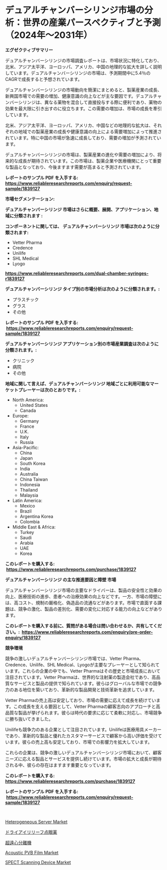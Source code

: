 <p><h1>デュアルチャンバーシリンジ市場の分析：世界の産業パースペクティブと予測（2024年〜2031年）</h1></p><p><strong>エグゼクティブサマリー</strong></p>
<p><p>デュアルチャンバーシリンジの市場調査レポートは、市場状況に特化しており、北米、アジア太平洋、ヨーロッパ、アメリカ、中国の地理的な拡大を詳しく説明しています。デュアルチャンバーシリンジの市場は、予測期間中に5.4％のCAGRで成長すると予想されています。</p><p>デュアルチャンバーシリンジの市場動向を簡潔にまとめると、製薬産業の成長、新興国市場での需要の増加、健康意識の向上などが主な要因です。デュアルチャンバーシリンジは、異なる薬物を混合して直接投与する際に便利であり、薬物の効果を最大限に引き出すのに役立ちます。この需要の増加は、市場の成長を牽引しています。</p><p>北米、アジア太平洋、ヨーロッパ、アメリカ、中国などの地理的な拡大は、それぞれの地域での製薬産業の成長や健康意識の向上による需要増加によって推進されています。特に中国の市場が急速に成長しており、需要の増加が予測されています。</p><p>デュアルチャンバーシリンジの市場は、製薬産業の進化や需要の増加により、将来的な成長が期待されています。この市場は、製薬企業や医療機関にとって重要な製品となっており、今後ますます需要が高まると予測されています。</p></p>
<p><strong>レポートのサンプル PDF を入手する: <a href="https://www.reliableresearchreports.com/enquiry/request-sample/1839127">https://www.reliableresearchreports.com/enquiry/request-sample/1839127</a></strong></p>
<p><strong>市場セグメンテーション:</strong></p>
<p><strong> デュアルチャンバーシリンジ 市場はさらに概要、展開、アプリケーション、地域に分類されます :</strong></p>
<p><strong>コンポーネントに関しては、 デュアルチャンバーシリンジ 市場は次のように分類されます: &nbsp;</strong></p>
<p><ul><li>Vetter Pharma</li><li>Credence</li><li>Unilife</li><li>SHL Medical</li><li>Lyogo</li></ul></p>
<p><strong><a href="https://www.reliableresearchreports.com/dual-chamber-syringes-r1839127">https://www.reliableresearchreports.com/dual-chamber-syringes-r1839127</a></strong></p>
<p><strong> デュアルチャンバーシリンジ タイプ別の市場分析は次のように分類されます。:</strong></p>
<p><ul><li>プラスチック</li><li>グラス</li><li>その他</li></ul></p>
<p><strong>レポートのサンプル PDF を入手する: &nbsp;<a href="https://www.reliableresearchreports.com/enquiry/request-sample/1839127">https://www.reliableresearchreports.com/enquiry/request-sample/1839127</a></strong></p>
<p><strong> デュアルチャンバーシリンジ アプリケーション別の市場産業調査は次のように分類されます。:</strong></p>
<p><ul><li>クリニック</li><li>病院</li><li>その他</li></ul></p>
<p><strong>地域に関して言えば、デュアルチャンバーシリンジ 地域ごとに利用可能なマーケットプレーヤーは次のとおりです。:</strong></p>
<p><ul>
    <li>
        North America:
        <ul>
            <li>United States</li>
            <li>Canada</li>
        </ul>
    </li>
    <li>
        Europe:
        <ul>
            <li>Germany</li>
            <li>France</li>
            <li>U.K.</li>
            <li>Italy</li>
            <li>Russia</li>
        </ul>
    </li>
    <li>
        Asia-Pacific:
        <ul>
            <li>China</li>
            <li>Japan</li>
            <li>South Korea</li>
            <li>India</li>
            <li>Australia</li>
            <li>China Taiwan</li>
            <li>Indonesia</li>
            <li>Thailand</li>
            <li>Malaysia</li>
        </ul>
    </li>
    <li>
        Latin America:
        <ul>
            <li>Mexico</li>
            <li>Brazil</li>
            <li>Argentina Korea</li>
            <li>Colombia</li>
        </ul>
    </li>
    <li>
        Middle East & Africa:
        <ul>
            <li>Turkey</li>
            <li>Saudi</li>
            <li>Arabia</li>
            <li>UAE</li>
            <li>Korea</li>
        </ul>
    </li>
    </ul></p>
<p><strong>このレポートを購入する: &nbsp;<a href="https://www.reliableresearchreports.com/purchase/1839127">https://www.reliableresearchreports.com/purchase/1839127</a></strong></p>
<p><strong>デュアルチャンバーシリンジ の主な推進要因と障壁 市場</strong></p>
<p><p>デュアルチャンバーシリンジ市場の主要なドライバーは、製品の安全性と効果の向上、医療技術の進歩、患者への治療効果の向上などです。一方、市場の障壁には、高コスト、規制の厳格化、偽造品の流通などがあります。市場で直面する課題は、競争の激化、製品の差別化、需要の変化に対応する能力の向上などがあります。</p></p>
<p><strong>このレポートを購入する前に、質問がある場合は問い合わせるか、共有してください。:&nbsp; <a href="https://www.reliableresearchreports.com/enquiry/pre-order-enquiry/1839127">https://www.reliableresearchreports.com/enquiry/pre-order-enquiry/1839127</a></strong></p>
<p><strong>競争環境</strong></p>
<p><p>競争の激しいデュアルチャンバーシリンジ市場では、Vetter Pharma、Credence、Unilife、SHL Medical、Lyogoが主要なプレーヤーとして知られています。これらの企業の中でも、Vetter Pharmaはその歴史と市場成長において注目されています。Vetter Pharmaは、世界的な注射薬の製造会社であり、高品質なサービスと製品の提供で知られています。彼らはグローバルな市場での競争力のある地位を築いており、革新的な製品開発と技術革新を追求しています。</p><p>Vetter Pharmaの売上高は安定しており、市場の需要に応えて成長を続けています。この成長を支える要因として、Vetter Pharmaの顧客志向のアプローチと高品質な製品が挙げられます。彼らは時代の要求に応じて柔軟に対応し、市場競争に勝ち抜いてきました。</p><p>Unilifeも競争力のある企業として注目されています。Unilifeは医療用具メーカーであり、革新的な製品と優れたカスタマーサービスで顧客から高い評価を受けています。彼らの売上高も安定しており、市場での影響力を拡大しています。</p><p>これらの企業は、競争の激しいデュアルチャンバーシリンジ市場において、顧客ニーズに応える製品とサービスを提供し続けています。市場の拡大と成長が期待される中、彼らの存在はますます重要となっています。</p></p>
<p><strong>このレポートを購入する: &nbsp; <a href="https://www.reliableresearchreports.com/purchase/1839127">https://www.reliableresearchreports.com/purchase/1839127</a></strong></p>
<p><strong>レポートのサンプル PDF を入手する: &nbsp;<a href="https://www.reliableresearchreports.com/enquiry/request-sample/1839127">https://www.reliableresearchreports.com/enquiry/request-sample/1839127</a></strong><strong></strong></p>
<p>&nbsp;</p>
<p><p><a href="https://skillful-vermicelli-b89.notion.site/Heterogeneous-Server-Market-Size-Reveals-the-Best-Marketing-Channels-In-Global-Industry-71c218eb66a048b08bb5c2556dc091e6">Heterogeneous Server Market</a></p><p><a href="https://medium.com/@victor.sharp87978/%E3%83%89%E3%83%A9%E3%82%A4%E3%82%A2%E3%82%A4%E7%B7%A9%E5%92%8C%E7%9B%AE%E8%96%AC%E5%B8%82%E5%A0%B4%E3%81%AE%E5%88%86%E6%9E%90-%E3%82%B0%E3%83%AD%E3%83%BC%E3%83%90%E3%83%AB%E7%94%A3%E6%A5%AD%E3%81%AE%E8%A6%8B%E9%80%9A%E3%81%97%E3%81%A8%E4%BA%88%E6%B8%AC-2024%E5%B9%B4%E3%81%8B%E3%82%892031%E5%B9%B4-3b36de41b3e1">ドライアイリリーフ点眼薬</a></p><p><a href="https://github.com/cbigkbh02719/Market-Research-Report-List-1/blob/main/695080224189.md">超遠心分離機</a></p><p><a href="https://issuu.com/reportprime-2/docs/acoustic-pvb-film-market-size-2030.pptx">Acoustic PVB Film Market</a></p><p><a href="https://github.com/angelajermaine/Market-Research-Report-List-2/blob/main/spect-scanning-device-market.md">SPECT Scanning Device Market</a></p></p>